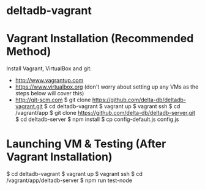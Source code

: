 # deltadb-vagrant

Vagrant Installation (Recommended Method)
===
Install Vagrant, VirtualBox and git:
* http://www.vagrantup.com
* https://www.virtualbox.org (don't worry about setting up any VMs as the steps below will cover this)
* http://git-scm.com
$ git clone https://github.com/delta-db/deltadb-vagrant.git
$ cd deltadb-vagrant
$ vagrant up
$ vagrant ssh
$ cd /vagrant/app
$ git clone https://github.com/delta-db/deltadb-server.git
$ cd deltadb-server
$ npm install
$ cp config-default.js config.js


Launching VM & Testing (After Vagrant Installation)
===
$ cd deltadb-vagrant
$ vagrant up
$ vagrant ssh
$ cd /vagrant/app/deltadb-server
$ npm run test-node